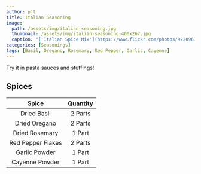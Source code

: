 ```yaml
---
author: pjt
title: Italian Seasoning
image:
  path: /assets/img/italian-seasoning.jpg
  thumbnail: /assets/img/italian-seasoning-400x267.jpg
  caption: "['Italian Spice Mix'](https://www.flickr.com/photos/92209615@N05/23057772431) by [Laureen @FoxKitchen](https://www.flickr.com/photos/92209615@N05) is licensed under [CC BY-SA 2.0](https://creativecommons.org/licenses/by-sa/2.0/?ref=ccsearch&atype=rich)"
categories: [Seasonings]
tags: [Basil, Oregano, Rosemary, Red Pepper, Garlic, Cayenne]
---
```


Try it in pasta sauces and stuffings!

## Spices

| Spice | Quantity |
|:-:|:-:|
| Dried Basil | 2 Parts |
| Dried Oregano | 2 Parts |
| Dried Rosemary | 1 Part |
| Red Pepper Flakes | 2 Parts |
| Garlic Powder | 1 Part |
| Cayenne Powder | 1 Part |
